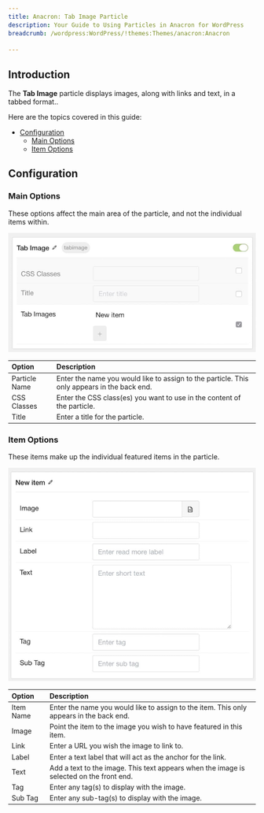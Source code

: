 ```yaml
---
title: Anacron: Tab Image Particle
description: Your Guide to Using Particles in Anacron for WordPress
breadcrumb: /wordpress:WordPress/!themes:Themes/anacron:Anacron

---
```


## Introduction

The **Tab Image** particle displays images, along with links and text, in a tabbed format.. 

Here are the topics covered in this guide:

* [Configuration](#configuration)
    - [Main Options](#main-options)
    - [Item Options](#item-options)

## Configuration

### Main Options 

These options affect the main area of the particle, and not the individual items within.

![](assets/particle_tabimage2.jpeg)

| Option        | Description                                                                                 |
| :-----        | :-----                                                                                      |
| Particle Name | Enter the name you would like to assign to the particle. This only appears in the back end. |
| CSS Classes   | Enter the CSS class(es) you want to use in the content of the particle.                     |
| Title         | Enter a title for the particle.                                                             |

### Item Options

These items make up the individual featured items in the particle.

![](assets/particle_tabimage3.jpeg)

| Option    | Description                                                                             |
| :-----    | :-----                                                                                  |
| Item Name | Enter the name you would like to assign to the item. This only appears in the back end. |
| Image     | Point the item to the image you wish to have featured in this item.                     |
| Link      | Enter a URL you wish the image to link to.                                              |
| Label     | Enter a text label that will act as the anchor for the link.                            |
| Text      | Add a text to the image. This text appears when the image is selected on the front end. |
| Tag       | Enter any tag(s) to display with the image.                                             |
| Sub Tag   | Enter any sub-tag(s) to display with the image.                                         |



